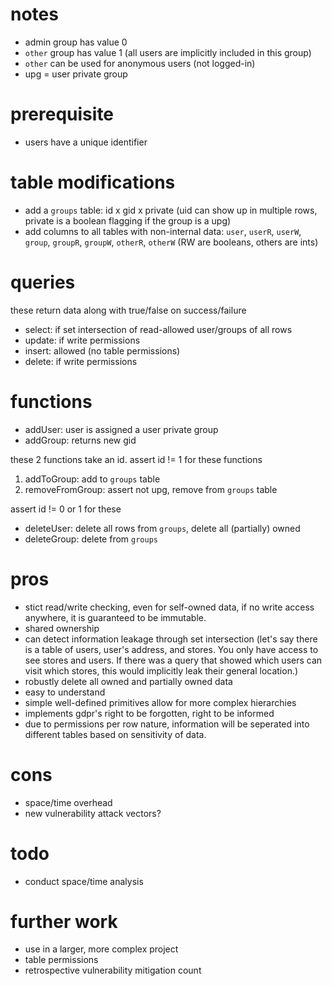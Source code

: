 # notes
* admin group has value 0
* `other` group has value 1 (all users are implicitly included in this group)
* `other` can be used for anonymous users (not logged-in)
* upg = user private group

# prerequisite
* users have a unique identifier

# table modifications
* add a `groups` table: id x gid x private (uid can show up in multiple rows, private is a boolean flagging if the group is a upg)
* add columns to all tables with non-internal data: `user`, `userR`, `userW`, `group`, `groupR`, `groupW`, `otherR`, `otherW` (RW are booleans, others are ints)

# queries
these return data along with true/false on success/failure
* select: if set intersection of read-allowed user/groups of all rows
* update: if write permissions
* insert: allowed (no table permissions)
* delete: if write permissions

# functions
* addUser: user is assigned a user private group
* addGroup: returns new gid

these 2 functions take an id. assert id != 1 for these functions
1. addToGroup: add to `groups` table
2. removeFromGroup: assert not upg, remove from `groups` table

assert id != 0 or 1 for these
* deleteUser: delete all rows from `groups`, delete all (partially) owned
* deleteGroup: delete from `groups`

# pros
* stict read/write checking, even for self-owned data, if no write access anywhere, it is guaranteed to be immutable.
* shared ownership
* can detect information leakage through set intersection (let's say there is a table of users, user's address, and stores. You only have access to see stores and users. If there was a query that showed which users can visit which stores, this would implicitly leak their general location.)
* robustly delete all owned and partially owned data
* easy to understand
* simple well-defined primitives allow for more complex hierarchies
* implements gdpr's right to be forgotten, right to be informed
* due to permissions per row nature, information will be seperated into different tables based on sensitivity of data.

# cons
* space/time overhead
* new vulnerability attack vectors?

# todo
* conduct space/time analysis

# further work
* use in a larger, more complex project
* table permissions
* retrospective vulnerability mitigation count
